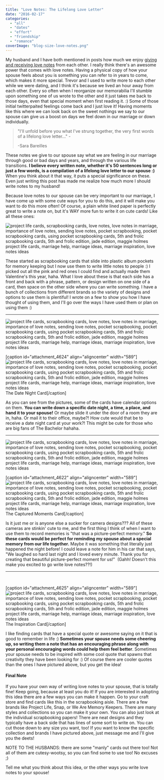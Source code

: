 ```yaml
---
title: "Love Notes: The Lifelong Love Letter"
date: "2016-02-17"
categories: 
  - "all"
  - "dates"
  - "effort"
  - "friendship"
  - "romance"
coverImage: "blog-size-love-notes.png"
---
```


My husband and I have both mentioned in posts how much we enjoy [giving and receiving love notes](http://freshlymarried.com/i-love-love-notes/) from each other. I really think there's an awesome power that comes with love notes. Having a physical copy of how your spouse feels about you is something you can refer to in years to come, which makes it more special. Trevor and I used to write more to each other while we were dating, and I think it's because we lived an hour away from each other. Every so often when I reorganize our memorabilia I'll stumble upon something one of us wrote to the other and it just takes me back to those days, even that special moment when first reading it. :) Some of those initial twitterpaited feelings come back and I just love it! Having moments like this where we can look back on the sweet nothings we say to our spouse can give us a boost on days we feel down in our marriage or down individually.

> "I'll unfold before you what I've strung together, the very first words of a lifelong love letter..." -
> 
> \-Sara Bareilles

These notes we give to our spouse say what we are feeling in our marriage through good or bad days and years, and through the various life transitions. **I believe every written note, whether it's 50 sentences long or just a few words, is a compilation of a lifelong love letter to our spouse :)** When you think about it that way, it puts a special significance on these. Even just writing this post has made me realize how much more I should write notes to my husband!

Because love notes to our spouse can be very important to our marriage, I have come up with some cute ways for you to do this, and it will make you want to do this more often! Of course, a plain white lined paper is perfectly great to write a note on, but it's WAY more fun to write it on cute cards! Like all these ones:

![project life cards, scrapbooking cards, love notes, love notes in marriage, importance of love notes, sending love notes, pocket scrapbooking, pocket scrapbooking cards, using pocket scrapbooking cards, 5th and frolic scrapbooking cards, 5th and frolic edition, jade edition, maggie holmes project life cards, marriage help, marriage ideas, marriage inspiration, love notes ideas](images/IMG_0165.jpg)

These started as scrapbooking cards that slide into plastic album pockets for memory keeping but I now use them to write little notes to people :) I picked out all the pink and red ones I could find and actually made them Valentine's this year, haha. What I love about these is that each side has a front and back with a phrase, pattern, or design written on one side of a card, then space on the other side where you can write something. I have a bunch of collections from different brands so the variety of designs and options to use them is plentiful! I wrote on a few to show you how I have thought of using them, and I'll go over the ways I have used them or plan on using them :)

* * *

![project life cards, scrapbooking cards, love notes, love notes in marriage, importance of love notes, sending love notes, pocket scrapbooking, pocket scrapbooking cards, using pocket scrapbooking cards, 5th and frolic scrapbooking cards, 5th and frolic edition, jade edition, maggie holmes project life cards, marriage help, marriage ideas, marriage inspiration, love notes ideas](images/IMG_0167.jpg)

\[caption id="attachment\_4624" align="aligncenter" width="589"\]![project life cards, scrapbooking cards, love notes, love notes in marriage, importance of love notes, sending love notes, pocket scrapbooking, pocket scrapbooking cards, using pocket scrapbooking cards, 5th and frolic scrapbooking cards, 5th and frolic edition, jade edition, maggie holmes project life cards, marriage help, marriage ideas, marriage inspiration, love notes ideas](images/IMG_0173.jpg) The Date Night Card\[/caption\]

As you can see from the pictures, some of the cards have calendar options on them. **You can write down a specific date night, a time, a place, and hand it to your spouse!** Or maybe slide it under the door of a room they are in, haha. Or mail it to their office, maybe?! How cute would that be to receive a date night card at your work?! This might be cute for those who are big fans of The Bachelor hahaha.

* * *

![project life cards, scrapbooking cards, love notes, love notes in marriage, importance of love notes, sending love notes, pocket scrapbooking, pocket scrapbooking cards, using pocket scrapbooking cards, 5th and frolic scrapbooking cards, 5th and frolic edition, jade edition, maggie holmes project life cards, marriage help, marriage ideas, marriage inspiration, love notes ideas](images/IMG_0175.jpg)

\[caption id="attachment\_4622" align="aligncenter" width="589"\]![project life cards, scrapbooking cards, love notes, love notes in marriage, importance of love notes, sending love notes, pocket scrapbooking, pocket scrapbooking cards, using pocket scrapbooking cards, 5th and frolic scrapbooking cards, 5th and frolic edition, jade edition, maggie holmes project life cards, marriage help, marriage ideas, marriage inspiration, love notes ideas](images/IMG_0176.jpg) The Captured Moments Card\[/caption\]

Is it just me or is anyone else a sucker for camera designs??? All of these cameras are stinkin' cute to me, and the first thing I think of when I want to use them to record memories is "that was a picture-perfect memory." **So these cards would be perfect for reminding my spouse about a special memory from our life together.** Maybe it was something that literally just happened the night before! I could leave a note for him in his car that says, "We laughed so hard last night and I loved every minute. Thank you for creating that beautiful picture-perfect moment for us!"  (Gahh! Doesn't this make you excited to go write love notes??!)

* * *

 

\[caption id="attachment\_4625" align="aligncenter" width="589"\]![project life cards, scrapbooking cards, love notes, love notes in marriage, importance of love notes, sending love notes, pocket scrapbooking, pocket scrapbooking cards, using pocket scrapbooking cards, 5th and frolic scrapbooking cards, 5th and frolic edition, jade edition, maggie holmes project life cards, marriage help, marriage ideas, marriage inspiration, love notes ideas](images/IMG_0172.jpg) The Inspiration Card\[/caption\]

I like finding cards that have a special quote or awesome saying on it that is good to remember in life :) **Sometimes your spouse needs some cheering up, so writing them a note that has an encouraging phrase along with your personal encouraging words could help them feel better**. Sometimes your spouse needs to be inspired with some cool quote that spawns that creativity they have been looking for :) Of course there are cooler quotes than the ones I have pictured above, but you get the idea!

#### Final Note

If you have your own way of writing love notes to your spouse, that is totally fine! Keep going, because at least you do it! If you are interested in adopting this idea there are a few ways you can make it happen. Go to your craft store and find cards like this in the scrapbooking aisle. There are a few brands like Project Life, Snap, or We Are Memory Keepers. There are many styles and collections so you can make it your own. You can also just look at the individual scrapbooking papers! There are neat designs and they typically have a back side that has lines of some sort to write on. You can cut those down to any size you want, too! If you want to know the specific collection and brands I have pictured above, just message me and I'll give you the deets!

NOTE TO THE HUSBANDS: there are some "manly" cards out there too! Not all of them are cutesy-wootsy, so you can find some to use too! No excuses ;)

Tell me what you think about this idea, or the other ways you write love notes to your spouse!
